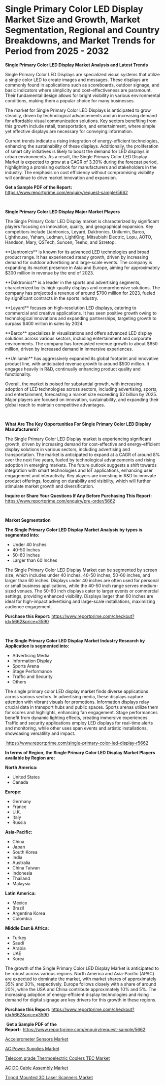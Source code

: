 <p><h1>Single Primary Color LED Display Market Size and Growth, Market Segmentation, Regional and Country Breakdowns, and Market Trends for Period from 2025 -  2032</h1></p><p><strong>Single Primary Color LED Display Market Analysis and Latest Trends</strong></p>
<p><p>Single Primary Color LED Displays are specialized visual systems that utilize a single color LED to create images and messages. These displays are commonly found in applications such as scoreboards, outdoor signage, and basic indicators where simplicity and cost-effectiveness are paramount. Their fundamental design allows for bright visibility in various environmental conditions, making them a popular choice for many businesses.</p><p>The market for Single Primary Color LED Displays is anticipated to grow steadily, driven by technological advancements and an increasing demand for affordable visual communication solutions. Key sectors benefiting from this growth include retail, transportation, and entertainment, where simple yet effective displays are necessary for conveying information. </p><p>Current trends indicate a rising integration of energy-efficient technologies, enhancing the sustainability of these displays. Additionally, the proliferation of smart city initiatives is likely to boost the demand for LED displays in urban environments. As a result, the Single Primary Color LED Display Market is expected to grow at a CAGR of 3.30% during the forecast period, highlighting a promising outlook for manufacturers and stakeholders in the industry. The emphasis on cost efficiency without compromising visibility will continue to drive market innovation and expansion.</p></p>
<p><strong>Get a Sample PDF of the Report:&nbsp;</strong> <a href="https://www.reportprime.com/enquiry/request-sample/5662?utm_campaign=102&utm_medium=2&utm_source=Github&utm_content=ia&utm_term=19032025&utm_id=single-primary-color-led-display">https://www.reportprime.com/enquiry/request-sample/5662</a></p>
<p>&nbsp;</p>
<p><strong>Single Primary Color LED Display Major Market Players</strong></p>
<p><p>The Single Primary Color LED Display market is characterized by significant players focusing on innovation, quality, and geographical expansion. Key competitors include Liantronics, Leyard, Daktronics, Unilumin, Barco, Lighthouse, Yaham, Ledman, LightKing, Mitsubishi Electric, Lopu, AOTO, Handson, Mary, QSTech, Suncen, Teeho, and Szretop.</p><p>**Liantronics** is known for its advanced LED technologies and broad product range. It has experienced steady growth, driven by increasing demand for outdoor advertising and large-scale events. The company is expanding its market presence in Asia and Europe, aiming for approximately $300 million in revenue by the end of 2023.</p><p>**Daktronics** is a leader in the sports and advertising segments, characterized by its high-quality displays and comprehensive solutions. The company has projected a revenue of around $700 million for 2023, fueled by significant contracts in the sports industry.</p><p>**Leyard** focuses on high-resolution LED displays, catering to commercial and creative applications. It has seen positive growth owing to technological innovations and expanding partnerships, targeting growth to surpass $400 million in sales by 2024.</p><p>**Barco** specializes in visualizations and offers advanced LED display solutions across various sectors, including entertainment and corporate environments. The company has forecasted revenue growth to about $650 million, driven by increased demand in immersive experiences.</p><p>**Unilumin** has aggressively expanded its global footprint and innovative product line, with anticipated revenue growth to around $500 million. It engages heavily in R&D, continually enhancing product quality and functionality.</p><p>Overall, the market is poised for substantial growth, with increasing adoption of LED technologies across sectors, including advertising, sports, and entertainment, forecasting a market size exceeding $2 billion by 2025. Major players are focused on innovation, sustainability, and expanding their global reach to maintain competitive advantages.</p></p>
<p>&nbsp;</p>
<p><strong>What Are The Key Opportunities For Single Primary Color LED Display Manufacturers?</strong></p>
<p><p>The Single Primary Color LED Display market is experiencing significant growth, driven by increasing demand for cost-effective and energy-efficient display solutions in various sectors, including advertising and transportation. The market is anticipated to expand at a CAGR of around 8% over the next five years, fueled by technological advancements and rising adoption in emerging markets. The future outlook suggests a shift towards integration with smart technologies and IoT applications, enhancing user engagement and interactivity. Key players are investing in R&D to innovate product offerings, focusing on durability and visibility, which will further stimulate market growth and diversification.</p></p>
<p><strong>Inquire or Share Your Questions If Any Before Purchasing This Report:</strong> <a href="https://www.reportprime.com/enquiry/pre-order/5662?utm_campaign=102&utm_medium=2&utm_source=Github&utm_content=ia&utm_term=19032025&utm_id=single-primary-color-led-display">https://www.reportprime.com/enquiry/pre-order/5662</a></p>
<p>&nbsp;</p>
<p><strong>Market Segmentation</strong></p>
<p><strong>The Single Primary Color LED Display Market Analysis by types is segmented into:</strong></p>
<p><ul><li>Under 40 Inches</li><li>40-50 Inches</li><li>50-60 Inches</li><li>Larger than 60 Inches</li></ul></p>
<p><p>The Single Primary Color LED Display Market can be segmented by screen size, which includes under 40 inches, 40-50 inches, 50-60 inches, and larger than 60 inches. Displays under 40 inches are often used for personal or small business applications, while the 40-50 inch range serves medium-sized venues. The 50-60 inch displays cater to larger events or commercial settings, providing enhanced visibility. Displays larger than 60 inches are ideal for high-impact advertising and large-scale installations, maximizing audience engagement.</p></p>
<p><strong>Purchase this Report:&nbsp;</strong><a href="https://www.reportprime.com/checkout?id=5662&price=3590&utm_campaign=102&utm_medium=2&utm_source=Github&utm_content=ia&utm_term=19032025&utm_id=single-primary-color-led-display">https://www.reportprime.com/checkout?id=5662&price=3590</a></p>
<p>&nbsp;</p>
<p><strong>The Single Primary Color LED Display Market Industry Research by Application is segmented into:</strong></p>
<p><ul><li>Advertising Media</li><li>Information Display</li><li>Sports Arena</li><li>Stage Performance</li><li>Traffic and Security</li><li>Others</li></ul></p>
<p><p>The single primary color LED display market finds diverse applications across various sectors. In advertising media, these displays capture attention with vibrant visuals for promotions. Information displays relay crucial data in transport hubs and public spaces. Sports arenas utilize them for scores and highlights, enhancing fan engagement. Stage performances benefit from dynamic lighting effects, creating immersive experiences. Traffic and security applications employ LED displays for real-time alerts and monitoring, while other uses span events and artistic installations, showcasing versatility and impact.</p></p>
<p><a href="https://www.reportprime.com/single-primary-color-led-display-r5662?utm_campaign=102&utm_medium=2&utm_source=Github&utm_content=ia&utm_term=19032025&utm_id=single-primary-color-led-display">&nbsp;https://www.reportprime.com/single-primary-color-led-display-r5662</a></p>
<p><strong>In terms of Region, the Single Primary Color LED Display Market Players available by Region are:</strong></p>
<p>
    <p> <strong> North America: </strong>
        <ul>
            <li>United States</li>
            <li>Canada</li>
        </ul>
        </p> 
    <p> <strong> Europe: </strong>
        <ul>
            <li>Germany</li>
            <li>France</li>
            <li>U.K.</li>
            <li>Italy</li>
            <li>Russia</li>
        </ul>
        </p> 
    <p> <strong> Asia-Pacific: </strong>
        <ul>
            <li>China</li>
            <li>Japan</li>
            <li>South Korea</li>
            <li>India</li>
            <li>Australia</li>
            <li>China Taiwan</li>
            <li>Indonesia</li>
            <li>Thailand</li>
            <li>Malaysia</li>
        </ul>
        </p> 
    <p> <strong> Latin America: </strong>
        <ul>
            <li>Mexico</li>
            <li>Brazil</li>
            <li>Argentina Korea</li>
            <li>Colombia</li>
        </ul>
        </p> 
    <p> <strong> Middle East & Africa: </strong>
        <ul>
            <li>Turkey</li>
            <li>Saudi</li>
            <li>Arabia</li>
            <li>UAE</li>
            <li>Korea</li>
        </ul>
    </p>
    </p>
<p><p>The growth of the Single Primary Color LED Display Market is anticipated to be robust across various regions. North America and Asia-Pacific (APAC) are expected to dominate the market, with market shares of approximately 35% and 30%, respectively. Europe follows closely with a share of around 20%, while the USA and China contribute approximately 10% and 5%. The increasing adoption of energy-efficient display technologies and rising demand for digital signage are key drivers for this growth in these regions.</p></p>
<p><strong>Purchase this Report: </strong><a href="https://www.reportprime.com/checkout?id=5662&price=3590&utm_campaign=102&utm_medium=2&utm_source=Github&utm_content=ia&utm_term=19032025&utm_id=single-primary-color-led-display">https://www.reportprime.com/checkout?id=5662&price=3590</a></p>
<p>&nbsp;<strong>Get a Sample PDF of the Report:&nbsp;&nbsp;</strong><a href="https://www.reportprime.com/enquiry/request-sample/5662?utm_campaign=102&utm_medium=2&utm_source=Github&utm_content=ia&utm_term=19032025&utm_id=single-primary-color-led-display">https://www.reportprime.com/enquiry/request-sample/5662</a></p>
<p><strong></strong></p>
<p><p><a href="https://github.com/dayaanapis5/Market-Research-Report-List-1/blob/main/accelerometer-sensors-market.md?utm_campaign=102&utm_medium=2&utm_source=Github&utm_content=ia&utm_term=19032025&utm_id=single-primary-color-led-display">Accelerometer Sensors Market</a></p><p><a href="https://github.com/vaduzunny/Market-Research-Report-List-1/blob/main/ac-power-supplies-market.md?utm_campaign=102&utm_medium=2&utm_source=Github&utm_content=ia&utm_term=19032025&utm_id=single-primary-color-led-display">AC Power Supplies Market</a></p><p><a href="https://github.com/dringmurza6r/Market-Research-Report-List-1/blob/main/telecom-grade-thermoelectric-coolers-tec-market.md?utm_campaign=102&utm_medium=2&utm_source=Github&utm_content=ia&utm_term=19032025&utm_id=single-primary-color-led-display">Telecom grade Thermoelectric Coolers TEC Market</a></p><p><a href="https://github.com/gasikcalbos8/Market-Research-Report-List-1/blob/main/ac-dc-cable-assembly-market.md?utm_campaign=102&utm_medium=2&utm_source=Github&utm_content=ia&utm_term=19032025&utm_id=single-primary-color-led-display">AC DC Cable Assembly Market</a></p><p><a href="https://github.com/ubavicachida/Market-Research-Report-List-1/blob/main/tripod-mounted-3d-laser-scanners-market.md?utm_campaign=102&utm_medium=2&utm_source=Github&utm_content=ia&utm_term=19032025&utm_id=single-primary-color-led-display">Tripod Mounted 3D Laser Scanners Market</a></p></p>